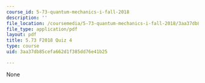 ```yaml
---
course_id: 5-73-quantum-mechanics-i-fall-2018
description: ''
file_location: /coursemedia/5-73-quantum-mechanics-i-fall-2018/3aa37db85cefa662d1f385dd76e41b25_MIT5_73F18_quiz4.pdf
file_type: application/pdf
layout: pdf
title: 5.73 F2018 Quiz 4
type: course
uid: 3aa37db85cefa662d1f385dd76e41b25

---
```

None